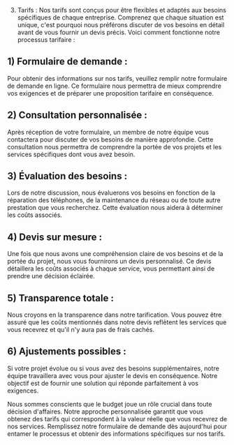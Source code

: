 ---
---

3. Tarifs : Nos tarifs sont conçus pour être flexibles et adaptés aux besoins spécifiques de chaque entreprise. Comprenez que chaque situation est unique, c'est pourquoi nous préférons discuter de vos besoins en détail avant de vous fournir un devis précis. Voici comment fonctionne notre processus tarifaire :

<h2 class="font-bold">1) Formulaire de demande :</h2>
Pour obtenir des informations sur nos tarifs, veuillez remplir notre formulaire de demande en ligne. Ce formulaire nous permettra de mieux comprendre vos exigences et de préparer une proposition tarifaire en conséquence.

<h2 class="font-bold">2) Consultation personnalisée :</h2>
Après réception de votre formulaire, un membre de notre équipe vous contactera pour discuter de vos besoins de manière approfondie. Cette consultation nous permettra de comprendre la portée de vos projets et les services spécifiques dont vous avez besoin.

<h2 class="font-bold">3) Évaluation des besoins :</h2>    
Lors de notre discussion, nous évaluerons vos besoins en fonction de la réparation des téléphones, de la maintenance du réseau ou de toute autre prestation que vous recherchez. Cette évaluation nous aidera à déterminer les coûts associés.

<h2 class="font-bold">4) Devis sur mesure :</h2>
Une fois que nous avons une compréhension claire de vos besoins et de la portée du projet, nous vous fournirons un devis personnalisé. Ce devis détaillera les coûts associés à chaque service, vous permettant ainsi de prendre une décision éclairée.

<h2 class="font-bold">5) Transparence totale :</h2>
Nous croyons en la transparence dans notre tarification. Vous pouvez être assuré que les coûts mentionnés dans notre devis reflètent les services que vous recevrez et qu'il n'y aura pas de frais cachés.

<h2 class="font-bold">6) Ajustements possibles :</h2>
Si votre projet évolue ou si vous avez des besoins supplémentaires, notre équipe travaillera avec vous pour ajuster le devis en conséquence. Notre objectif est de fournir une solution qui réponde parfaitement à vos exigences.

Nous sommes conscients que le budget joue un rôle crucial dans toute décision d'affaires. Notre approche personnalisée garantit que vous obtenez des tarifs qui correspondent à la valeur réelle que vous recevrez de nos services. Remplissez notre formulaire de demande dès aujourd'hui pour entamer le processus et obtenir des informations spécifiques sur nos tarifs.
